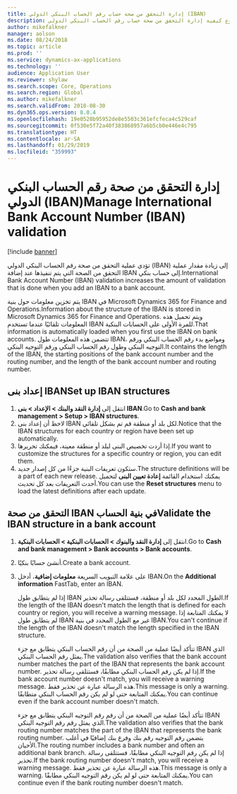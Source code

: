 ```yaml
---
title: إدارة التحقق من صحة حساب رقم الحساب البنكي الدولي (IBAN)
description: يشرح هذا الموضوع كيفية إدارة التحقق من صحة حساب رقم الحساب البنكي الدولي (IBAN).
author: mikefalkner
manager: aolson
ms.date: 08/24/2018
ms.topic: article
ms.prod: ''
ms.service: dynamics-ax-applications
ms.technology: ''
audience: Application User
ms.reviewer: shylaw
ms.search.scope: Core, Operations
ms.search.region: Global
ms.author: mikefalkner
ms.search.validFrom: 2018-08-30
ms.dyn365.ops.version: 8.0.4
ms.openlocfilehash: 19e0528b95952de8e5503c361efcfeca4c529caf
ms.sourcegitcommit: 0f530e5f72a40f383868957a6b5cb0e446e4c795
ms.translationtype: HT
ms.contentlocale: ar-SA
ms.lasthandoff: 01/29/2019
ms.locfileid: "359993"
---
```

# <a name="manage-international-bank-account-number-iban-validation"></a><span data-ttu-id="c96a7-103">إدارة التحقق من صحة رقم الحساب البنكي الدولي (IBAN)</span><span class="sxs-lookup"><span data-stu-id="c96a7-103">Manage International Bank Account Number (IBAN) validation</span></span>

[!include [banner](../includes/banner.md)]

<span data-ttu-id="c96a7-104">تؤدي عملية التحقق من صحة رقم الحساب البنكي الدولي (IBAN) إلى زيادة مقدار عملية التحقق من الصحة التي يتم تنفيذها عند إضافة IBAN إلى حساب بنكي.</span><span class="sxs-lookup"><span data-stu-id="c96a7-104">International Bank Account Number (IBAN) validation increases the amount of validation that is done when you add an IBAN to a bank account.</span></span>

<span data-ttu-id="c96a7-105">يتم تخزين معلومات حول بنية IBAN في Microsoft Dynamics 365 for Finance and Operations.</span><span class="sxs-lookup"><span data-stu-id="c96a7-105">Information about the structure of the IBAN is stored in Microsoft Dynamics 365 for Finance and Operations.</span></span> <span data-ttu-id="c96a7-106">ويتم تحميل هذه المعلومات تلقائيًا عندما تستخدم IBAN للمرة الأولى على الحسابات البنكية.</span><span class="sxs-lookup"><span data-stu-id="c96a7-106">That information is automatically loaded when you first use the IBAN on bank accounts.</span></span> <span data-ttu-id="c96a7-107">تتضمن هذه المعلومات طول IBAN، ومواضع بدء رقم الحساب البنكي ورقم التوجيه البنكي وطول رقم الحساب البنكي ورقم التوجيه البنكي.</span><span class="sxs-lookup"><span data-stu-id="c96a7-107">It contains the length of the IBAN, the starting positions of the bank account number and the routing number, and the length of the bank account number and routing number.</span></span>

## <a name="set-up-iban-structures"></a><span data-ttu-id="c96a7-108">إعداد بنى IBAN‬</span><span class="sxs-lookup"><span data-stu-id="c96a7-108">Set up IBAN structures</span></span>

1. <span data-ttu-id="c96a7-109">انتقل إلى **إدارة النقد والبنك \> الإعداد \> بنى IBAN**.</span><span class="sxs-lookup"><span data-stu-id="c96a7-109">Go to **Cash and bank management \> Setup \> IBAN structures**.</span></span>
2. <span data-ttu-id="c96a7-110">لاحظ أن إعداد بنى IBAN لكل بلد أو منطقة قم تم بشكل تلقائي.</span><span class="sxs-lookup"><span data-stu-id="c96a7-110">Notice that the IBAN structures for each country or region have been set up automatically.</span></span>
3. <span data-ttu-id="c96a7-111">إذا أردت تخصيص البنى لبلد أو منطقة معينة، فيمكنك تحريرها.</span><span class="sxs-lookup"><span data-stu-id="c96a7-111">If you want to customize the structures for a specific country or region, you can edit them.</span></span>
4. <span data-ttu-id="c96a7-112">ستكون تعريفات البنية جزءًا من كل إصدار جديد.</span><span class="sxs-lookup"><span data-stu-id="c96a7-112">The structure definitions will be a part of each new release.</span></span> <span data-ttu-id="c96a7-113">يمكنك استخدام القائمة **إعادة تعيين البنى‬** لتحميل أحدث التعريفات بعد كل تحديث.</span><span class="sxs-lookup"><span data-stu-id="c96a7-113">You can use the **Reset structures** menu to load the latest definitions after each update.</span></span>

## <a name="validate-the-iban-structure-in-a-bank-account"></a><span data-ttu-id="c96a7-114">التحقق من صحة IBAN في بنية الحساب</span><span class="sxs-lookup"><span data-stu-id="c96a7-114">Validate the IBAN structure in a bank account</span></span>

1. <span data-ttu-id="c96a7-115">انتقل إلى **إدارة النقد والبنوك \> الحسابات البنكية \> الحسابات البنكية**.</span><span class="sxs-lookup"><span data-stu-id="c96a7-115">Go to **Cash and bank management \> Bank accounts \> Bank accounts**.</span></span>
2. <span data-ttu-id="c96a7-116">أنشئ حسابًا بنكيًا.</span><span class="sxs-lookup"><span data-stu-id="c96a7-116">Create a bank account.</span></span>
3. <span data-ttu-id="c96a7-117">على علامة التبويب السريعة **معلومات إضافية**، أدخل IBAN.</span><span class="sxs-lookup"><span data-stu-id="c96a7-117">On the **Additional information** FastTab, enter an IBAN.</span></span>

    <span data-ttu-id="c96a7-118">إذا لم يتطابق طول IBAN الطول المحدد لكل بلد أو منطقة، فستتلقى رسالة تحذير.</span><span class="sxs-lookup"><span data-stu-id="c96a7-118">If the length of the IBAN doesn't match the length that is defined for each country or region, you will receive a warning message.</span></span> <span data-ttu-id="c96a7-119">لا يمكنك المتابعة إذا لم يتطابق طول IBAN غير مع الطول المحدد في بنية IBAN.</span><span class="sxs-lookup"><span data-stu-id="c96a7-119">You can't continue if the length of the IBAN doesn't match the length specified in the IBAN structure.</span></span>

    <span data-ttu-id="c96a7-120">تتأكد أيضًا عملية من الصحة من أن رقم الحساب البنكي يتطابق مع جزء IBAN الذي يمثل رقم الحساب البنكي.</span><span class="sxs-lookup"><span data-stu-id="c96a7-120">The validation also verifies that the bank account number matches the part of the IBAN that represents the bank account number.</span></span> <span data-ttu-id="c96a7-121">إذا لم يكن رقم الحساب البنكي مطابقًا، فستتلقى رسالة تحذير.</span><span class="sxs-lookup"><span data-stu-id="c96a7-121">If the bank account number doesn't match, you will receive a warning message.</span></span> <span data-ttu-id="c96a7-122">هذه الرسالة عبارة عن تحذير فقط.</span><span class="sxs-lookup"><span data-stu-id="c96a7-122">This message is only a warning.</span></span> <span data-ttu-id="c96a7-123">يمكنك المتابعة حتى لو لم يكن رقم الحساب البنكي متطابقًا.</span><span class="sxs-lookup"><span data-stu-id="c96a7-123">You can continue even if the bank account number doesn't match.</span></span>

    <span data-ttu-id="c96a7-124">تتأكد أيضًا عملية من الصحة من أن رقم رقم التوجيه البنكي يتطابق مع جزء IBAN الذي يمثل رقم رقم التوجيه البنكي.</span><span class="sxs-lookup"><span data-stu-id="c96a7-124">The validation also verifies that the bank routing number matches the part of the IBAN that represents the bank routing number.</span></span> <span data-ttu-id="c96a7-125">يتضمن رقم التوجيه رقم بنك وفرع بنك إضافيًا في أغلب الأحيان.</span><span class="sxs-lookup"><span data-stu-id="c96a7-125">The routing number includes a bank number and often an additional bank branch.</span></span> <span data-ttu-id="c96a7-126">إذا لم يكن رقم التوجيه البنكي مطابقًا، فستتلقى رسالة تحذير.</span><span class="sxs-lookup"><span data-stu-id="c96a7-126">If the bank routing number doesn't match, you will receive a warning message.</span></span> <span data-ttu-id="c96a7-127">هذه الرسالة عبارة عن تحذير فقط.</span><span class="sxs-lookup"><span data-stu-id="c96a7-127">This message is only a warning.</span></span> <span data-ttu-id="c96a7-128">يمكنك المتابعة حتى لو لم يكن رقم التوجيه البنكي مطابقًا.</span><span class="sxs-lookup"><span data-stu-id="c96a7-128">You can continue even if the bank routing number doesn't match.</span></span>
